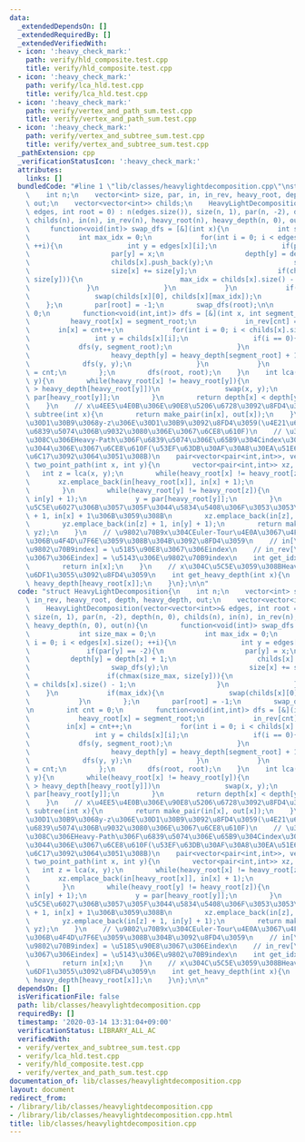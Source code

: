 ```yaml
---
data:
  _extendedDependsOn: []
  _extendedRequiredBy: []
  _extendedVerifiedWith:
  - icon: ':heavy_check_mark:'
    path: verify/hld_composite.test.cpp
    title: verify/hld_composite.test.cpp
  - icon: ':heavy_check_mark:'
    path: verify/lca_hld.test.cpp
    title: verify/lca_hld.test.cpp
  - icon: ':heavy_check_mark:'
    path: verify/vertex_and_path_sum.test.cpp
    title: verify/vertex_and_path_sum.test.cpp
  - icon: ':heavy_check_mark:'
    path: verify/vertex_and_subtree_sum.test.cpp
    title: verify/vertex_and_subtree_sum.test.cpp
  _pathExtension: cpp
  _verificationStatusIcon: ':heavy_check_mark:'
  attributes:
    links: []
  bundledCode: "#line 1 \"lib/classes/heavylightdecomposition.cpp\"\nstruct HeavyLightDecomposition{\n\
    \    int n;\n    vector<int> size, par, in, in_rev, heavy_root, depth, heavy_depth,\
    \ out;\n    vector<vector<int>> childs;\n    HeavyLightDecomposition(vector<vector<int>>&\
    \ edges, int root = 0) : n(edges.size()), size(n, 1), par(n, -2), depth(n, 0),\
    \ childs(n), in(n), in_rev(n), heavy_root(n), heavy_depth(n, 0), out(n){\n   \
    \     function<void(int)> swap_dfs = [&](int x){\n            int size_max = 0;\n\
    \            int max_idx = 0;\n            for(int i = 0; i < edges[x].size();\
    \ ++i){\n                int y = edges[x][i];\n                if(par[y] == -2){\n\
    \                    par[y] = x;\n                    depth[y] = depth[x] + 1;\n\
    \                    childs[x].push_back(y);\n                    swap_dfs(y);\n\
    \                    size[x] += size[y];\n                    if(chmax(size_max,\
    \ size[y])){\n                        max_idx = childs[x].size() - 1;\n      \
    \              }\n                }\n            }\n            if(max_idx){\n\
    \                swap(childs[x][0], childs[x][max_idx]);\n            }\n    \
    \    };\n        par[root] = -1;\n        swap_dfs(root);\n\n        int cnt =\
    \ 0;\n        function<void(int,int)> dfs = [&](int x, int segment_root){\n  \
    \          heavy_root[x] = segment_root;\n            in_rev[cnt] = x;\n     \
    \       in[x] = cnt++;\n            for(int i = 0; i < childs[x].size(); ++i){\n\
    \                int y = childs[x][i];\n                if(i == 0){\n        \
    \            dfs(y, segment_root);\n                }\n                else{\n\
    \                    heavy_depth[y] = heavy_depth[segment_root] + 1;\n       \
    \             dfs(y, y);\n                }\n            }\n            out[x]\
    \ = cnt;\n        };\n        dfs(root, root);\n    }\n    int lca(int x, int\
    \ y){\n        while(heavy_root[x] != heavy_root[y]){\n            if(heavy_depth[heavy_root[x]]\
    \ > heavy_depth[heavy_root[y]])\n                swap(x, y);\n            y =\
    \ par[heavy_root[y]];\n        }\n        return depth[x] < depth[y] ? x : y;\n\
    \    }\n    // x\u4EE5\u4E0B\u306E\u90E8\u5206\u6728\u3092\u8FD4\u3059\n    pair<int,int>\
    \ subtree(int x){\n        return make_pair(in[x], out[x]);\n    }\n    // x-z\u306E\
    \u30D1\u30B9\u3068y-z\u306E\u30D1\u30B9\u3092\u8FD4\u3059(\u4E21\u65B9\u3068\u3082\
    \u6839\u5074\u306B\u9032\u3080\u306E\u3067\u6CE8\u610F)\n    // \u305D\u308C\u305E\
    \u308C\u306EHeavy-Path\u306F\u6839\u5074\u306E\u65B9\u304Cindex\u304C\u5C0F\u3055\
    \u3044\u306E\u3067\u6CE8\u610F(\u53EF\u63DB\u30AF\u30A8\u30EA\u51E6\u7406\u3067\
    \u6C17\u3092\u3064\u3051\u308B)\n    pair<vector<pair<int,int>>, vector<pair<int,int>>>\
    \ two_point_path(int x, int y){\n        vector<pair<int,int>> xz, yz;\n     \
    \   int z = lca(x, y);\n        while(heavy_root[x] != heavy_root[z]){\n     \
    \       xz.emplace_back(in[heavy_root[x]], in[x] + 1);\n            x = par[heavy_root[x]];\n\
    \        }\n        while(heavy_root[y] != heavy_root[z]){\n            yz.emplace_back(in[heavy_root[y]],\
    \ in[y] + 1);\n            y = par[heavy_root[y]];\n        }\n        // \u8FBA\
    \u5C5E\u6027\u306B\u3057\u305F\u3044\u5834\u5408\u306F\u3053\u3053\u3092in[z]\
    \ + 1, in[x] + 1\u306B\u3059\u308B\n        xz.emplace_back(in[z], in[x] + 1);\n\
    \        yz.emplace_back(in[z] + 1, in[y] + 1);\n        return make_pair(xz,\
    \ yz);\n    }\n    // \u9802\u70B9x\u304CEuler-Tour\u4E0A\u3067\u4F55\u756A\u76EE\
    \u306B\u4F4D\u7F6E\u3059\u308B\u304B\u3092\u8FD4\u3059\n    // in[\u5143\u306E\
    \u9802\u70B9index] = \u5185\u90E8\u3067\u306Eindex\n    // in_rev[\u5185\u90E8\
    \u3067\u306Eindex] = \u5143\u306E\u9802\u70B9index\n    int get_idx(int x){\n\
    \        return in[x];\n    }\n    // x\u304C\u5C5E\u3059\u308BHeavy-Path\u306E\
    \u6DF1\u3055\u3092\u8FD4\u3059\n    int get_heavy_depth(int x){\n        return\
    \ heavy_depth[heavy_root[x]];\n    }\n};\n\n"
  code: "struct HeavyLightDecomposition{\n    int n;\n    vector<int> size, par, in,\
    \ in_rev, heavy_root, depth, heavy_depth, out;\n    vector<vector<int>> childs;\n\
    \    HeavyLightDecomposition(vector<vector<int>>& edges, int root = 0) : n(edges.size()),\
    \ size(n, 1), par(n, -2), depth(n, 0), childs(n), in(n), in_rev(n), heavy_root(n),\
    \ heavy_depth(n, 0), out(n){\n        function<void(int)> swap_dfs = [&](int x){\n\
    \            int size_max = 0;\n            int max_idx = 0;\n            for(int\
    \ i = 0; i < edges[x].size(); ++i){\n                int y = edges[x][i];\n  \
    \              if(par[y] == -2){\n                    par[y] = x;\n          \
    \          depth[y] = depth[x] + 1;\n                    childs[x].push_back(y);\n\
    \                    swap_dfs(y);\n                    size[x] += size[y];\n \
    \                   if(chmax(size_max, size[y])){\n                        max_idx\
    \ = childs[x].size() - 1;\n                    }\n                }\n        \
    \    }\n            if(max_idx){\n                swap(childs[x][0], childs[x][max_idx]);\n\
    \            }\n        };\n        par[root] = -1;\n        swap_dfs(root);\n\
    \n        int cnt = 0;\n        function<void(int,int)> dfs = [&](int x, int segment_root){\n\
    \            heavy_root[x] = segment_root;\n            in_rev[cnt] = x;\n   \
    \         in[x] = cnt++;\n            for(int i = 0; i < childs[x].size(); ++i){\n\
    \                int y = childs[x][i];\n                if(i == 0){\n        \
    \            dfs(y, segment_root);\n                }\n                else{\n\
    \                    heavy_depth[y] = heavy_depth[segment_root] + 1;\n       \
    \             dfs(y, y);\n                }\n            }\n            out[x]\
    \ = cnt;\n        };\n        dfs(root, root);\n    }\n    int lca(int x, int\
    \ y){\n        while(heavy_root[x] != heavy_root[y]){\n            if(heavy_depth[heavy_root[x]]\
    \ > heavy_depth[heavy_root[y]])\n                swap(x, y);\n            y =\
    \ par[heavy_root[y]];\n        }\n        return depth[x] < depth[y] ? x : y;\n\
    \    }\n    // x\u4EE5\u4E0B\u306E\u90E8\u5206\u6728\u3092\u8FD4\u3059\n    pair<int,int>\
    \ subtree(int x){\n        return make_pair(in[x], out[x]);\n    }\n    // x-z\u306E\
    \u30D1\u30B9\u3068y-z\u306E\u30D1\u30B9\u3092\u8FD4\u3059(\u4E21\u65B9\u3068\u3082\
    \u6839\u5074\u306B\u9032\u3080\u306E\u3067\u6CE8\u610F)\n    // \u305D\u308C\u305E\
    \u308C\u306EHeavy-Path\u306F\u6839\u5074\u306E\u65B9\u304Cindex\u304C\u5C0F\u3055\
    \u3044\u306E\u3067\u6CE8\u610F(\u53EF\u63DB\u30AF\u30A8\u30EA\u51E6\u7406\u3067\
    \u6C17\u3092\u3064\u3051\u308B)\n    pair<vector<pair<int,int>>, vector<pair<int,int>>>\
    \ two_point_path(int x, int y){\n        vector<pair<int,int>> xz, yz;\n     \
    \   int z = lca(x, y);\n        while(heavy_root[x] != heavy_root[z]){\n     \
    \       xz.emplace_back(in[heavy_root[x]], in[x] + 1);\n            x = par[heavy_root[x]];\n\
    \        }\n        while(heavy_root[y] != heavy_root[z]){\n            yz.emplace_back(in[heavy_root[y]],\
    \ in[y] + 1);\n            y = par[heavy_root[y]];\n        }\n        // \u8FBA\
    \u5C5E\u6027\u306B\u3057\u305F\u3044\u5834\u5408\u306F\u3053\u3053\u3092in[z]\
    \ + 1, in[x] + 1\u306B\u3059\u308B\n        xz.emplace_back(in[z], in[x] + 1);\n\
    \        yz.emplace_back(in[z] + 1, in[y] + 1);\n        return make_pair(xz,\
    \ yz);\n    }\n    // \u9802\u70B9x\u304CEuler-Tour\u4E0A\u3067\u4F55\u756A\u76EE\
    \u306B\u4F4D\u7F6E\u3059\u308B\u304B\u3092\u8FD4\u3059\n    // in[\u5143\u306E\
    \u9802\u70B9index] = \u5185\u90E8\u3067\u306Eindex\n    // in_rev[\u5185\u90E8\
    \u3067\u306Eindex] = \u5143\u306E\u9802\u70B9index\n    int get_idx(int x){\n\
    \        return in[x];\n    }\n    // x\u304C\u5C5E\u3059\u308BHeavy-Path\u306E\
    \u6DF1\u3055\u3092\u8FD4\u3059\n    int get_heavy_depth(int x){\n        return\
    \ heavy_depth[heavy_root[x]];\n    }\n};\n\n"
  dependsOn: []
  isVerificationFile: false
  path: lib/classes/heavylightdecomposition.cpp
  requiredBy: []
  timestamp: '2020-03-14 13:31:04+09:00'
  verificationStatus: LIBRARY_ALL_AC
  verifiedWith:
  - verify/vertex_and_subtree_sum.test.cpp
  - verify/lca_hld.test.cpp
  - verify/hld_composite.test.cpp
  - verify/vertex_and_path_sum.test.cpp
documentation_of: lib/classes/heavylightdecomposition.cpp
layout: document
redirect_from:
- /library/lib/classes/heavylightdecomposition.cpp
- /library/lib/classes/heavylightdecomposition.cpp.html
title: lib/classes/heavylightdecomposition.cpp
---
```

